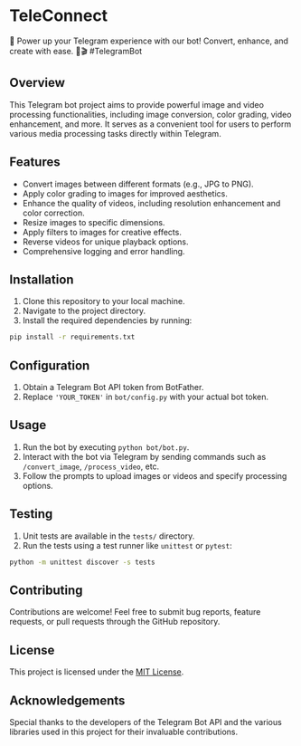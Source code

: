 # TeleConnect
🤖 Power up your Telegram experience with our bot! Convert, enhance, and create with ease. 🎨🎬 #TelegramBot

## Overview
This Telegram bot project aims to provide powerful image and video processing functionalities, including image conversion, color grading, video enhancement, and more. It serves as a convenient tool for users to perform various media processing tasks directly within Telegram.

## Features
- Convert images between different formats (e.g., JPG to PNG).
- Apply color grading to images for improved aesthetics.
- Enhance the quality of videos, including resolution enhancement and color correction.
- Resize images to specific dimensions.
- Apply filters to images for creative effects.
- Reverse videos for unique playback options.
- Comprehensive logging and error handling.

## Installation
1. Clone this repository to your local machine.
2. Navigate to the project directory.
3. Install the required dependencies by running:

 ```bash
 pip install -r requirements.txt
 ```
 
## Configuration
1. Obtain a Telegram Bot API token from BotFather.
2. Replace `'YOUR_TOKEN'` in `bot/config.py` with your actual bot token.

## Usage
1. Run the bot by executing `python bot/bot.py`.
2. Interact with the bot via Telegram by sending commands such as `/convert_image`, `/process_video`, etc.
3. Follow the prompts to upload images or videos and specify processing options.

## Testing
1. Unit tests are available in the `tests/` directory.
2. Run the tests using a test runner like `unittest` or `pytest`:

 ```bash
 python -m unittest discover -s tests
 ```
 
## Contributing
Contributions are welcome! Feel free to submit bug reports, feature requests, or pull requests through the GitHub repository.

## License
This project is licensed under the [MIT License](LICENSE).

## Acknowledgements
Special thanks to the developers of the Telegram Bot API and the various libraries used in this project for their invaluable contributions.
